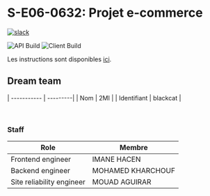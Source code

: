 # S-E06-0632: Projet e-commerce

[![slack](https://img.shields.io/badge/slack-join-yellow.svg?logo=slack)](https://join.slack.com/t/cerim1ecommer-qy81374/shared_invite/zt-1hgh8de7q-v1Mb4g6rwPH6yNzmU7bKNA)


![API Build](https://github.com/iammouadagr/ceri-m1-ecommerce-2022/actions/workflows/backend-ci.yaml/badge.svg)
![Client Build](https://github.com/iammouadagr/ceri-m1-ecommerce-2022/actions/workflows/frontend-ci.yaml/badge.svg)

Les instructions sont disponibles [ici](https://github.com/Faylixe/ceri-m1-ecommerce-2022/tree/main/docs).

## Dream team

| ----------- | ---------|
| Nom         | 2MI      |
| Identifiant | blackcat |

<br>

### Staff

| Role                      | Membre            |
| ------------------------- | ----------------- |
| Frontend engineer         | IMANE HACEN       |
| Backend engineer          | MOHAMED KHARCHOUF |
| Site reliability engineer | MOUAD AGUIRAR     |

